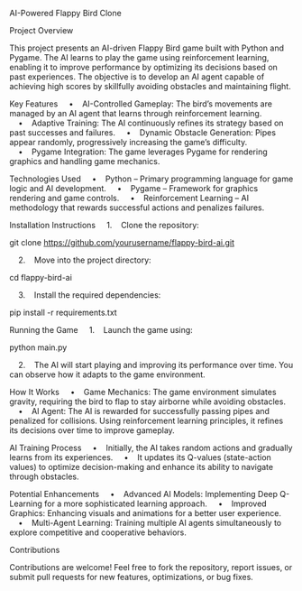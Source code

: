 AI-Powered Flappy Bird Clone

Project Overview

This project presents an AI-driven Flappy Bird game built with Python and Pygame. The AI learns to play the game using reinforcement learning, enabling it to improve performance by optimizing its decisions based on past experiences. The objective is to develop an AI agent capable of achieving high scores by skillfully avoiding obstacles and maintaining flight.

Key Features
    •    AI-Controlled Gameplay: The bird’s movements are managed by an AI agent that learns through reinforcement learning.
    •    Adaptive Training: The AI continuously refines its strategy based on past successes and failures.
    •    Dynamic Obstacle Generation: Pipes appear randomly, progressively increasing the game’s difficulty.
    •    Pygame Integration: The game leverages Pygame for rendering graphics and handling game mechanics.

Technologies Used
    •    Python – Primary programming language for game logic and AI development.
    •    Pygame – Framework for graphics rendering and game controls.
    •    Reinforcement Learning – AI methodology that rewards successful actions and penalizes failures.

Installation Instructions
    1.    Clone the repository:

git clone https://github.com/yourusername/flappy-bird-ai.git


    2.    Move into the project directory:

cd flappy-bird-ai


    3.    Install the required dependencies:

pip install -r requirements.txt



Running the Game
    1.    Launch the game using:

python main.py


    2.    The AI will start playing and improving its performance over time. You can observe how it adapts to the game environment.

How It Works
    •    Game Mechanics: The game environment simulates gravity, requiring the bird to flap to stay airborne while avoiding obstacles.
    •    AI Agent: The AI is rewarded for successfully passing pipes and penalized for collisions. Using reinforcement learning principles, it refines its decisions over time to improve gameplay.

AI Training Process
    •    Initially, the AI takes random actions and gradually learns from its experiences.
    •    It updates its Q-values (state-action values) to optimize decision-making and enhance its ability to navigate through obstacles.

Potential Enhancements
    •    Advanced AI Models: Implementing Deep Q-Learning for a more sophisticated learning approach.
    •    Improved Graphics: Enhancing visuals and animations for a better user experience.
    •    Multi-Agent Learning: Training multiple AI agents simultaneously to explore competitive and cooperative behaviors.

Contributions

Contributions are welcome! Feel free to fork the repository, report issues, or submit pull requests for new features, optimizations, or bug fixes.
